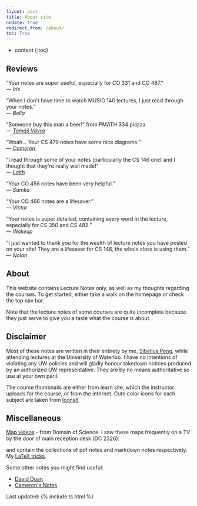 ```yaml
---
layout: post
title: About site
nodate: true
redirect_from: /about/
toc: True
---
```

* content
{:toc}

## Reviews
&ldquo;Your notes are super useful, especially for CO 331 and CO 487.&rdquo; <br> &mdash;  <cite>Iris</cite>

&ldquo;When I don't have time to watch MUSIC 140 lectures, I just read through your notes.&rdquo; <br> &mdash;  <cite>Bella</cite>

&ldquo;Someone buy this man a beer!&rdquo; from PMATH 334 piazza <br> &mdash;  <cite>[Tomáš Vávra](http://kmlinux.fjfi.cvut.cz/~vavrato5/)</cite>

&ldquo;Woah... Your CS 479 notes have some nice diagrams.&rdquo;<br> &mdash;  <cite>[Cameron](https://hextical.github.io/)</cite>

&ldquo;I read through some of your notes (particularly the CS 146 one) and I thought that they're really well made!&rdquo;<br> &mdash;  <cite>[Laith](https://aquabeam.me/)</cite>

&ldquo;Your CO 456 notes have been very helpful.&rdquo;<br> &mdash;  <cite>Samka</cite>

&ldquo;Your CO 466 notes are a lifesaver.&rdquo;<br> &mdash;  <cite>Victor</cite>

&ldquo;Your notes is super detailed, containing every word in the lecture, especially for CS 350 and CS 482.&rdquo;<br> &mdash;  <cite>Wakeup</cite>

&ldquo;I just wanted to thank you for the wealth of lecture notes you have posted on your site! They are a lifesaver for CS 146, the whole class is using them.&rdquo;<br> &mdash;  <cite>Nolan</cite>

## About
This website contains Lecture Notes only, as well as my thoughts regarding the courses. To get started, either take a walk on the homepage or check the top nav bar.

Note that the lecture notes of some courses are quite incomplete because they just serve to give you a taste what the course is about.

## Disclaimer

Most of these notes are written in their entirety by me, [Sibelius Peng](https://sibeliusp.com), while attending lectures at the University of Waterloo. I have no intentions of violating any UW policies and will gladly honour takedown notices produced by an authorized UW representative. They are by no means authoritative so use at your own peril.

The course thumbnails are either from learn site, which the instructor uploads for the course, or from the internet.
Cute color icons for each subject are taken from
 <a target="_blank" href="https://icons8.com">Icons8</a>.

## Miscellaneous

<a href="https://www.youtube.com/playlist?list=PLOYRlicwLG3St5aEm02ncj-sPDJwmojIS" target="_blank">Map videos</a> - from Domain of Science. I saw these maps frequently on a TV by the door of main reception desk (DC 2326).

 <a href="/pdf" style="background-image:none" target="_blank"><i class="fas fa-file-pdf" style="font-style: normal;"></i></a>
     and  <a href="/mdf" style="background-image:none" target="_blank"><i class="fab fa-markdown" style="font-style: normal;"></i></a> contain the
    collections of pdf notes and markdown notes respectively. My [LaTeX tricks](https://latex.sibeliusp.com).

Some other notes you might find useful:
- <a href="http://david-duan.me/course-notes/" target="_blank">David Duan</a>
- <a href="https://hextical.github.io/university-notes/" target="_blank">Cameron's Notes</a>


Last updated: {% include ts.html %}
